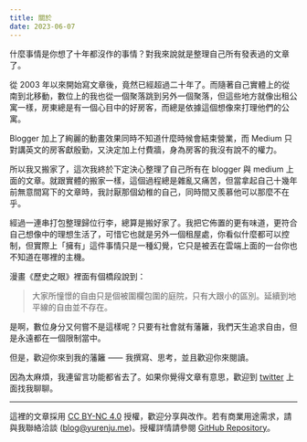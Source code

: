 ```yaml
---
title: 關於
date: 2023-06-07
---
```


什麼事情是你想了十年都沒作的事情？對我來說就是整理自己所有發表過的文章了。

從 2003 年以來開始寫文章後，竟然已經超過二十年了。而隨著自己實體上的從南到北移動，數位上的我也從一個聚落跳到另外一個聚落，但這些地方就像出租公寓一樣，房東總是有一個心目中的好房客，而總是依據這個想像來打理他們的公寓。

Blogger 加上了絢麗的動畫效果同時不知道什麼時候會結束營業，而 Medium 只對講英文的房客獻殷勤，又決定加上付費牆，身為房客的我沒有說不的權力。

所以我又搬家了，這次我終於下定決心整理了自己所有在 blogger 與 medium 上面的文章。就跟實體的搬家一樣，這個過程總是雜亂又痛苦，但當拿起自己十幾年前無意間寫下的文章時，我討厭那個幼稚的自己，同時間又羨慕他可以那麼不在乎。

經過一連串打包整理歸位行李，總算是搬好家了。我把它佈置的更有味道，更符合自己想像中的理想生活了，可惜它也就是另外一個租屋處，你看似什麼都可以控制，但實際上「擁有」這件事情只是一種幻覺，它只是被丟在雲端上面的一台你也不知道在哪裡的主機。

漫畫《歷史之眼》裡面有個橋段說到：

> 大家所憧憬的自由只是個被圍欄包圍的庭院，只有大跟小的區別。延續到地平線的自由並不存在。

是啊，數位身分又何嘗不是這樣呢？只要有社會就有藩籬，我們天生追求自由，但是永遠都在一個限制當中。

但是，歡迎你來到我的藩籬 ⸺ 我撰寫、思考，並且歡迎你來閱讀。

因為太麻煩，我連留言功能都省去了。如果你覺得文章有意思，歡迎到 [twitter](https://twitter.com/yurenju) 上面找我聊聊。

---

這裡的文章採用 [CC BY-NC 4.0](https://creativecommons.org/licenses/by-nc/4.0/) 授權，歡迎分享與改作。若有商業用途需求，請與我聯絡洽談 ([blog@yurenju.me](mailto:blog@yurenju.me))。授權詳情請參閱 [GitHub Repository](https://github.com/yurenju/blog)。
